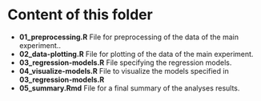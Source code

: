 # Content of this folder
* **01_preprocessing.R** File for preprocessing of the data of the main experiment..
* **02_data-plotting.R** File for plotting of the data of the main experiment.
* **03_regression-models.R** File specifying the regression models.
* **04_visualize-models.R** File to visualize the models specified in **03_regression-models.R**
* **05_summary.Rmd** File for a final summary of the analyses results.
